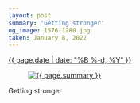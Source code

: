 ```yaml
---
layout: post
summary: 'Getting stronger'
og_image: 1576-1280.jpg
taken: January 8, 2022
---
```


<div class="post">
 <time>
  <a href="/1576">
   {{ page.date | date: "%B %-d, %Y" }}
  </a>
 </time>
 <a href="/1576">
  <figure data-taken="1/8/2022">
   <img alt="{{ page.summary }}" sizes="(min-width: 700px) 50vw, calc(100vw - 2rem)" src="{{ site.assets_url }}/1576-640.jpg" srcset="{{ site.assets_url }}/1576-320.jpg 320w, {{ site.assets_url }}/1576-640.jpg 640w, {{ site.assets_url }}/1576-960.jpg 960w, {{ site.assets_url }}/1576-1280.jpg 1280w"/>
  </figure>
 </a>
 <span>
  Getting stronger
 </span>
</div>
